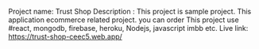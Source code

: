 Project name: Trust Shop
Description : This project is sample project. This application ecommerce related project. you can order This project use #react, mongodb, firebase, heroku, Nodejs, javascript imbb etc.
Live link: https://trust-shop-ceec5.web.app/
